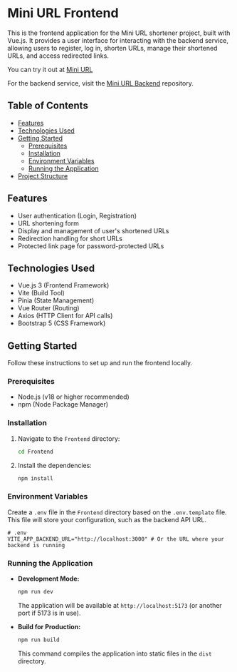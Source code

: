 # Mini URL Frontend

This is the frontend application for the Mini URL shortener project, built with Vue.js. It provides a user interface for interacting with the backend service, allowing users to register, log in, shorten URLs, manage their shortened URLs, and access redirected links.

You can try it out at [Mini URL](https://miniurl.zeabur.app/)

For the backend service, visit the [Mini URL Backend](https://github.com/ViviSun0725/Mini-URL_backend) repository.

## Table of Contents

- [Features](#features)
- [Technologies Used](#technologies-used)
- [Getting Started](#getting-started)
  - [Prerequisites](#prerequisites)
  - [Installation](#installation)
  - [Environment Variables](#environment-variables)
  - [Running the Application](#running-the-application)
- [Project Structure](#project-structure)
## Features

- User authentication (Login, Registration)
- URL shortening form
- Display and management of user's shortened URLs
- Redirection handling for short URLs
- Protected link page for password-protected URLs

## Technologies Used

- Vue.js 3 (Frontend Framework)
- Vite (Build Tool)
- Pinia (State Management)
- Vue Router (Routing)
- Axios (HTTP Client for API calls)
- Bootstrap 5 (CSS Framework)

## Getting Started

Follow these instructions to set up and run the frontend locally.

### Prerequisites

- Node.js (v18 or higher recommended)
- npm (Node Package Manager)

### Installation

1.  Navigate to the `Frontend` directory:
    ```bash
    cd Frontend
    ```
2.  Install the dependencies:
    ```bash
    npm install
    ```

### Environment Variables

Create a `.env` file in the `Frontend` directory based on the `.env.template` file. This file will store your configuration, such as the backend API URL.

```
# .env
VITE_APP_BACKEND_URL="http://localhost:3000" # Or the URL where your backend is running
```

### Running the Application

-   **Development Mode:**
    ```bash
    npm run dev
    ```
    The application will be available at `http://localhost:5173` (or another port if 5173 is in use).

-   **Build for Production:**
    ```bash
    npm run build
    ```
    This command compiles the application into static files in the `dist` directory.